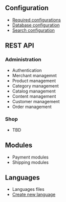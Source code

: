 ## Configuration


- [Required configurations](/#/documentation/configuration)
- [Database configuration](/#/documentation/database)
- [Search configuration](/#/documentation/search)

## REST API

### Administration

- Authentication
- Merchant managemnt
- Product management
- Category management
- Catalog management
- Content management
- Customer management
- Order management

### Shop

- TBD

## Modules

- Payment modules
- Shipping modules

## Languages

- Languages files
- [Create new language](/#/software/translation)

